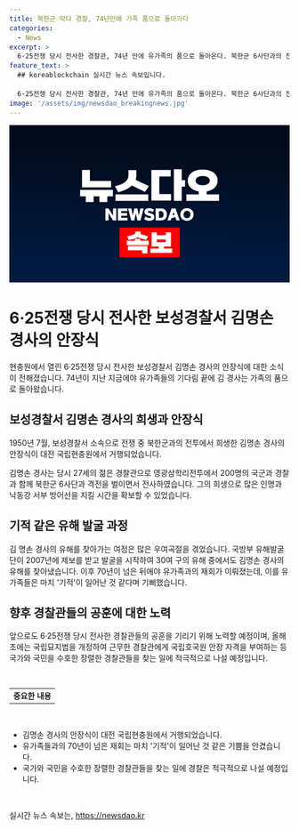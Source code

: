 ```yaml
---
title: 북한군 막다 경찰, 74년만에 가족 품으로 돌아가다
categories:
  - News
excerpt: >
  6·25전쟁 당시 전사한 경찰관, 74년 만에 유가족의 품으로 돌아온다. 북한군 6사단과의 전투 중 희생된 김명손 경사의 안장식이 거행됐다. 유가족 등 100여 명의 참석과 경찰의 경호가 이어졌다. 유해 발굴은 우여곡절 끝에 성사되었는데, 유가족들은 기적 같은 재회라며 감격을 전했다. 앞으로도 전사한 경찰관들의 공훈을 기리는 노력이 이어질 예정이다.
feature_text: >
  ## koreablockchain 실시간 뉴스 속보입니다.

  6·25전쟁 당시 전사한 경찰관, 74년 만에 유가족의 품으로 돌아온다. 북한군 6사단과의 전투 중 희생된 김명손 경사의 안장식이 거행됐다. 유가족 등 100여 명의 참석과 경찰의 경호가 이어졌다. 유해 발굴은 우여곡절 끝에 성사되었는데, 유가족들은 기적 같은 재회라며 감격을 전했다. 앞으로도 전사한 경찰관들의 공훈을 기리는 노력이 이어질 예정이다.
image: '/assets/img/newsdao_breakingnews.jpg'
---
```


<p><img src="/assets/img/newsdao_breakingnews.jpg" alt="koreablockchain 속보" /></p>

<h1 data-ke-size="size26"><b>6·25전쟁</b> 당시 전사한 <b>보성경찰서 김명손 경사</b>의 안장식</h1>

<p data-ke-size="size16"></p>

<p>현충원에서 열린 6·25전쟁 당시 전사한 보성경찰서 김명손 경사의 안장식에 대한 소식이 전해졌습니다. 74년이 지난 지금에야 유가족들의 기다림 끝에 김 경사는 가족의 품으로 돌아왔습니다.</p>

<h2 data-ke-size="size22">보성경찰서 김명손 경사의 희생과 안장식</h2>

<p data-ke-size="size16">1950년 7월, 보성경찰서 소속으로 전쟁 중 북한군과의 전투에서 희생한 김명손 경사의 안장식이 대전 국립현충원에서 거행되었습니다. </p>

<p>김명손 경사는 당시 27세의 젊은 경찰관으로 영광삼학리전투에서 200명의 국군과 경찰과 함께 북한군 6사단과 격전을 벌이면서 전사하였습니다. 그의 희생으로 많은 인명과 낙동강 서부 방어선을 지킬 시간을 확보할 수 있었습니다.</p>

<h2 data-ke-size="size22">기적 같은 유해 발굴 과정</h2>

<p data-ke-size="size16">김 명손 경사의 유해를 찾아가는 여정은 많은 우여곡절을 겪었습니다. 국방부 유해발굴단이 2007년에 제보를 받고 발굴을 시작하여 30여 구의 유해 중에서도 김명손 경사의 유해를 찾아냈습니다. 이후 70년이 넘은 뒤에야 유가족과의 재회가 이뤄졌는데, 이를 유가족들은 마치 '기적'이 일어난 것 같다며 기뻐했습니다.</p>

<h2 data-ke-size="size22">향후 경찰관들의 공훈에 대한 노력</h2>

<p data-ke-size="size16">앞으로도 6·25전쟁 당시 전사한 경찰관들의 공훈을 기리기 위해 노력할 예정이며, 올해 초에는 국립묘지법을 개정하여 근무한 경찰관에게 국립호국원 안장 자격을 부여하는 등 국가와 국민을 수호한 장렬한 경찰관들을 찾는 일에 적극적으로 나설 예정입니다.</p>

<p data-ke-size="size16">&nbsp;</p>

<table>
    <tbody>
        <tr>
            <td style="text-align: center; height: 17px;"><b>중요한 내용</b></td>
        </tr>
    </tbody>
</table>

<p data-ke-size="size16">&nbsp;</p>

<ul>
    <li>김명손 경사의 안장식이 대전 국립현충원에서 거행되었습니다.</li>
    <li>유가족들과의 70년이 넘은 재회는 마치 '기적'이 일어난 것 같은 기쁨을 안겼습니다.</li>
    <li>국가와 국민을 수호한 장렬한 경찰관들을 찾는 일에 경찰은 적극적으로 나설 예정입니다.</li>
</ul>

<p data-ke-size="size16">&nbsp;</p>
실시간 뉴스 속보는, <a href="https://newsdao.kr" rel="dofollow">https://newsdao.kr</a>


